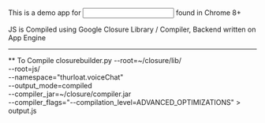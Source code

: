 This is a demo app for <input x-webkit-speech> found in Chrome 8+

JS is Compiled using Google Closure Library / Compiler, Backend written on App Engine

----
** To Compile
closurebuilder.py --root=~/closure/lib/ \
                  --root=js/ \
                  --namespace="thurloat.voiceChat" \
                  --output_mode=compiled \
                  --compiler_jar=~/closure/compiler.jar \
                  --compiler_flags="--compilation_level=ADVANCED_OPTIMIZATIONS" > output.js
